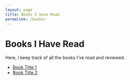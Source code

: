```yaml
---
layout: page
title: Books I Have Read
permalink: /books/
---
```


# Books I Have Read

Here, I keep track of all the books I've read and reviewed.

- [Book Title 1](./_posts/YYYY-MM-DD-book-title-1.md)
- [Book Title 2](./_posts/YYYY-MM-DD-book-title-2.md)
